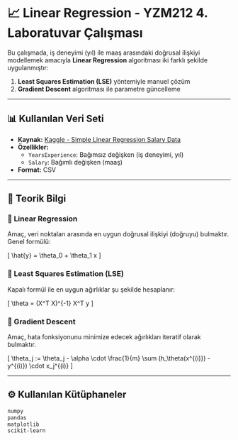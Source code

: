 # 📈 Linear Regression - YZM212 4. Laboratuvar Çalışması

Bu çalışmada, iş deneyimi (yıl) ile maaş arasındaki doğrusal ilişkiyi modellemek amacıyla **Linear Regression** algoritması iki farklı şekilde uygulanmıştır:

1. **Least Squares Estimation (LSE)** yöntemiyle manuel çözüm
2. **Gradient Descent** algoritması ile parametre güncelleme

---

## 📊 Kullanılan Veri Seti

- **Kaynak:** [Kaggle - Simple Linear Regression Salary Data](https://www.kaggle.com/datasets?tags=13405-Linear+Regression&utm_source=chatgpt.com)
- **Özellikler:**
  - `YearsExperience`: Bağımsız değişken (iş deneyimi, yıl)
  - `Salary`: Bağımlı değişken (maaş)
- **Format:** CSV

---

## 🧮 Teorik Bilgi

### 🔹 Linear Regression
Amaç, veri noktaları arasında en uygun doğrusal ilişkiyi (doğruyu) bulmaktır. Genel formülü:

\[
\hat{y} = \theta_0 + \theta_1 x
\]

### 🔹 Least Squares Estimation (LSE)
Kapalı formül ile en uygun ağırlıklar şu şekilde hesaplanır:

\[
\theta = (X^T X)^{-1} X^T y
\]

### 🔹 Gradient Descent
Amaç, hata fonksiyonunu minimize edecek ağırlıkları iteratif olarak bulmaktır.

\[
\theta_j := \theta_j - \alpha \cdot \frac{1}{m} \sum (h_\theta(x^{(i)}) - y^{(i)}) \cdot x_j^{(i)}
\]

---

## ⚙️ Kullanılan Kütüphaneler

```bash
numpy
pandas
matplotlib
scikit-learn
